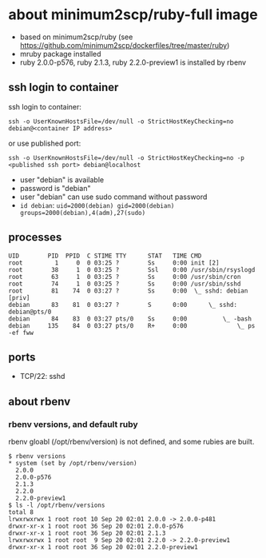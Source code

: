 # about minimum2scp/ruby-full image

 * based on minimum2scp/ruby (see https://github.com/minimum2scp/dockerfiles/tree/master/ruby)
 * mruby package installed
 * ruby 2.0.0-p576, ruby 2.1.3, ruby 2.2.0-preview1 is installed by rbenv

## ssh login to container

ssh login to container:

```
ssh -o UserKnownHostsFile=/dev/null -o StrictHostKeyChecking=no debian@<container IP address>
```

or use published port:

```
ssh -o UserKnownHostsFile=/dev/null -o StrictHostKeyChecking=no -p <published ssh port> debian@localhost
```

 * user "debian" is available
 * password is "debian"
 * user "debian" can use sudo command without password
 * `id debian`: `uid=2000(debian) gid=2000(debian) groups=2000(debian),4(adm),27(sudo)`

## processes

```
UID        PID  PPID  C STIME TTY      STAT   TIME CMD
root         1     0  0 03:25 ?        Ss     0:00 init [2]  
root        38     1  0 03:25 ?        Ssl    0:00 /usr/sbin/rsyslogd
root        63     1  0 03:25 ?        Ss     0:00 /usr/sbin/cron
root        74     1  0 03:25 ?        Ss     0:00 /usr/sbin/sshd
root        81    74  0 03:27 ?        Ss     0:00  \_ sshd: debian [priv]
debian      83    81  0 03:27 ?        S      0:00      \_ sshd: debian@pts/0
debian      84    83  0 03:27 pts/0    Ss     0:00          \_ -bash
debian     135    84  0 03:27 pts/0    R+     0:00              \_ ps -ef fww
```

## ports

 * TCP/22: sshd

## about rbenv

### rbenv versions, and default ruby

rbenv gloabl (/opt/rbenv/version) is not defined, and some rubies are built.

```
$ rbenv versions
* system (set by /opt/rbenv/version)
  2.0.0
  2.0.0-p576
  2.1.3
  2.2.0
  2.2.0-preview1
$ ls -l /opt/rbenv/versions
total 8
lrwxrwxrwx 1 root root 10 Sep 20 02:01 2.0.0 -> 2.0.0-p481
drwxr-xr-x 1 root root 36 Sep 20 02:01 2.0.0-p576
drwxr-xr-x 1 root root 36 Sep 20 02:01 2.1.3
lrwxrwxrwx 1 root root  9 Sep 20 02:01 2.2.0 -> 2.2.0-preview1
drwxr-xr-x 1 root root 36 Sep 20 02:01 2.2.0-preview1
```


